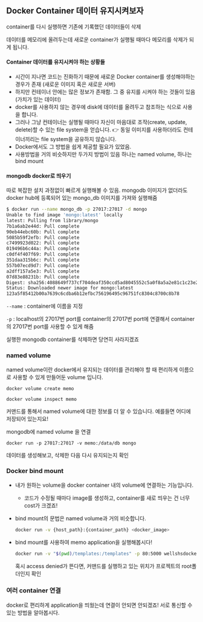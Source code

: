 ## Docker Container 데이터 유지시켜보자

container를 다시 실행하면 기존에 기록했던 데이터들이 삭제

데이터를 메모리에 올려두는데 새로운 container가 실행될 때마다 메모리를 삭제가 되게 됩니다.



#### Container 데이터를 유지시켜야 하는 상황들

- 시간이 지나면 코드는 진화하기 때문에 새로운 Docker container를 생성해야하는 경우가 존재 (새로운 이미지 혹은 새로운 서버)
- 하지만 컨테이너 안에는 많은 정보가 존재함. 그 중 유지를 시켜야 하는 것들이 있음 (가치가 있는 데이터)
- docker를 사용하지 않는 경우에 disk에 데이터를 올려두고 참조하는 식으로 사용을 합니다.
- 그러나 그냥  컨테이너는 실행될 때마다 자신이 마음대로 조작(create, update, delete)할 수 있는 file system을 얻습니다. 👉 동일 이미지를 사용하더라도 컨테이너끼리는 file system을 공유하지 않습니다.
- Docker에서도 그 방법을 쉽게 제공할 필요가 있었음.
- 사용방법을 거의 비슷하지만 두가지 방법이 있음 하나는 named volume, 하나는 bind mount



#### mongodb docker로 띄우기

따로 복잡한 설치 과정없이 빠르게 실행해볼 수 있음. mongodb 이미지가 없더라도 docker hub에 등록되어 있는 mongo_db 이미지를 가져와 실행해줌

```bash
$ docker run --name mongo_db -p 27017:27017 -d mongo
Unable to find image 'mongo:latest' locally
latest: Pulling from library/mongo
7b1a6ab2e44d: Pull complete 
90eb44ebc60b: Pull complete 
5085b59f2efb: Pull complete 
c7499923d022: Pull complete 
019496b6c44a: Pull complete 
c0df4f407f69: Pull complete 
351daa315b6c: Pull complete 
557b07ecd9d7: Pull complete 
a2dff157a5e3: Pull complete 
07d83e88231b: Pull complete 
Digest: sha256:4088649f737cf704deaf350ccd5ad8045552c5a0f8a5a2e81c1c23e280db2d80
Status: Downloaded newer image for mongo:latest
123a5f85412b00a7639c6cdba6b12efbc756196495c96751fc8304c8700c8b78
```

`--name` : container에 이름을 지정

`-p` : localhost의 27017번 port를 container의 27017번 port에 연결해서 container의 27017번 port를 사용할 수 있게 해줌

실행한 mongodb container를 삭제하면 당연히 사라지겠죠





### named volume

named volume이란 docker에서 유지되는 데이터를 관리해야 할 때 편리하게 이름으로 사용할 수 있게 만들어둔 volume 입니다.

```
docker volume create memo
```





```
docker volume inspect memo
```

커맨드를 통해서 named volume에 대한 정보를 더 알 수 있습니다. 예를들면 어디에 저장되어 있는지요!





mongodb에 named volume 을 연결

```
docker run -p 27017:27017 -v memo:/data/db mongo
```

데이터를 생성해보고, 삭제한 다음 다시 유지되는지 확인





### Docker bind mount

- 내가 원하는 volume을 docker container 내의 volume에 연결하는 기능입니다.

  - 코드가 수정될 때마다 image를 생성하고, container를 새로 띄우는 건 너무 cost가 크겠죠!

- bind mount의 문법은 named volume과 거의 비슷합니다.

  ```bash
  docker run -v {host_path}:{container_path} <docker_image>
  ```

- bind mount를 사용하여 memo application을 실행해봅시다!

  ```bash
  docker run -v "$(pwd)/templates:/templates" -p 80:5000 wellshsdocker-memo:version2
  ```

  혹시 access denied가 뜬다면, 커맨드를 실행하고 있는 위치가 프로젝트의 root폴더인지 확인







### 여러 container 연결

docker로 편리하게 application을 띄웠는데 연결이 안되면 안되겠죠! 서로 통신할 수 있는 방법을 알아봅시다.











